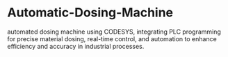 # Automatic-Dosing-Machine
automated dosing machine using CODESYS, integrating PLC programming for precise material dosing, real-time control, and automation to enhance efficiency and accuracy in industrial processes.

